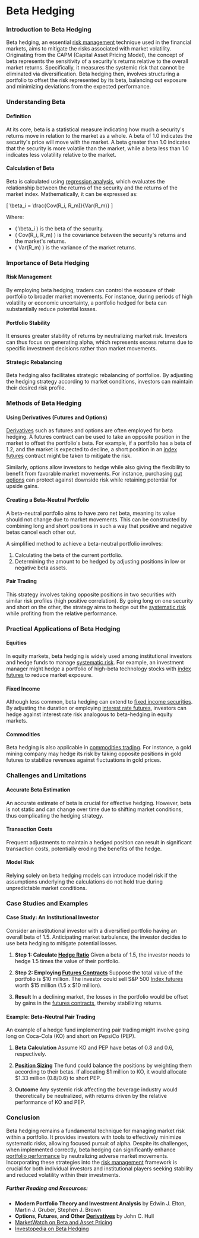 # Beta Hedging

### Introduction to Beta Hedging

Beta hedging, an essential [risk management](../r/risk_management.md) technique used in the financial markets, aims to mitigate the risks associated with market volatility. Originating from the CAPM (Capital Asset Pricing Model), the concept of beta represents the sensitivity of a security's returns relative to the overall market returns. Specifically, it measures the systemic risk that cannot be eliminated via diversification. Beta hedging then, involves structuring a portfolio to offset the risk represented by its beta, balancing out exposure and minimizing deviations from the expected performance.

### Understanding Beta

#### Definition

At its core, beta is a statistical measure indicating how much a security's returns move in relation to the market as a whole. A beta of 1.0 indicates the security's price will move with the market. A beta greater than 1.0 indicates that the security is more volatile than the market, while a beta less than 1.0 indicates less volatility relative to the market.

#### Calculation of Beta

Beta is calculated using [regression analysis](../r/regression_analysis.md), which evaluates the relationship between the returns of the security and the returns of the market index. Mathematically, it can be expressed as:

\[ \beta_i = \frac{Cov(R_i, R_m)}{Var(R_m)} \]

Where:
- \( \beta_i \) is the beta of the security.
- \( Cov(R_i, R_m) \) is the covariance between the security's returns and the market's returns.
- \( Var(R_m) \) is the variance of the market returns.

### Importance of Beta Hedging

#### Risk Management

By employing beta hedging, traders can control the exposure of their portfolio to broader market movements. For instance, during periods of high volatility or economic uncertainty, a portfolio hedged for beta can substantially reduce potential losses. 

#### Portfolio Stability

It ensures greater stability of returns by neutralizing market risk. Investors can thus focus on generating alpha, which represents excess returns due to specific investment decisions rather than market movements.

#### Strategic Rebalancing 

Beta hedging also facilitates strategic rebalancing of portfolios. By adjusting the hedging strategy according to market conditions, investors can maintain their desired risk profile.

### Methods of Beta Hedging

#### Using Derivatives (Futures and Options)

[Derivatives](../d/derivatives.md) such as futures and options are often employed for beta hedging. A futures contract can be used to take an opposite position in the market to offset the portfolio's beta. For example, if a portfolio has a beta of 1.2, and the market is expected to decline, a short position in an [index futures](../i/index_futures.md) contract might be taken to mitigate the risk.

Similarly, options allow investors to hedge while also giving the flexibility to benefit from favorable market movements. For instance, purchasing [put options](../p/put_options.md) can protect against downside risk while retaining potential for upside gains.

#### Creating a Beta-Neutral Portfolio

A beta-neutral portfolio aims to have zero net beta, meaning its value should not change due to market movements. This can be constructed by combining long and short positions in such a way that positive and negative betas cancel each other out.

A simplified method to achieve a beta-neutral portfolio involves:
1. Calculating the beta of the current portfolio.
2. Determining the amount to be hedged by adjusting positions in low or negative beta assets.

#### Pair Trading

This strategy involves taking opposite positions in two securities with similar risk profiles (high positive correlation). By going long on one security and short on the other, the strategy aims to hedge out the [systematic risk](../s/systematic_risk.md) while profiting from the relative performance.

### Practical Applications of Beta Hedging

#### Equities

In equity markets, beta hedging is widely used among institutional investors and hedge funds to manage [systematic risk](../s/systematic_risk.md). For example, an investment manager might hedge a portfolio of high-beta technology stocks with [index futures](../i/index_futures.md) to reduce market exposure.

#### Fixed Income

Although less common, beta hedging can extend to [fixed income securities](../f/fixed_income_securities.md). By adjusting the duration or employing [interest rate futures](../i/interest_rate_futures.md), investors can hedge against interest rate risk analogous to beta-hedging in equity markets.

#### Commodities

Beta hedging is also applicable in [commodities trading](../c/commodities_trading.md). For instance, a gold mining company may hedge its risk by taking opposite positions in gold futures to stabilize revenues against fluctuations in gold prices.

### Challenges and Limitations

#### Accurate Beta Estimation

An accurate estimate of beta is crucial for effective hedging. However, beta is not static and can change over time due to shifting market conditions, thus complicating the hedging strategy.

#### Transaction Costs

Frequent adjustments to maintain a hedged position can result in significant transaction costs, potentially eroding the benefits of the hedge.

#### Model Risk

Relying solely on beta hedging models can introduce model risk if the assumptions underlying the calculations do not hold true during unpredictable market conditions.

### Case Studies and Examples

#### Case Study: An Institutional Investor

Consider an institutional investor with a diversified portfolio having an overall beta of 1.5. Anticipating market turbulence, the investor decides to use beta hedging to mitigate potential losses.

1. **Step 1: Calculate [Hedge Ratio](../h/hedge_ratio.md)**
   Given a beta of 1.5, the investor needs to hedge 1.5 times the value of their portfolio.

2. **Step 2: Employing [Futures Contracts](../f/futures_contracts.md)**
   Suppose the total value of the portfolio is $10 million. The investor could sell S&P 500 [Index futures](../i/index_futures.md) worth $15 million (1.5 x $10 million).

3. **Result**
   In a declining market, the losses in the portfolio would be offset by gains in the [futures contracts](../f/futures_contracts.md), thereby stabilizing returns.

#### Example: Beta-Neutral Pair Trading

An example of a hedge fund implementing pair trading might involve going long on Coca-Cola (KO) and short on PepsiCo (PEP).

1. **Beta Calculation**
   Assume KO and PEP have betas of 0.8 and 0.6, respectively.

2. **[Position Sizing](../p/position_sizing.md)**
   The fund could balance the positions by weighting them according to their betas. If allocating $1 million to KO, it would allocate $1.33 million (0.8/0.6) to short PEP.

3. **Outcome**
   Any systemic risk affecting the beverage industry would theoretically be neutralized, with returns driven by the relative performance of KO and PEP.

### Conclusion

Beta hedging remains a fundamental technique for managing market risk within a portfolio. It provides investors with tools to effectively minimize systematic risks, allowing focused pursuit of alpha. Despite its challenges, when implemented correctly, beta hedging can significantly enhance [portfolio performance](../p/portfolio_performance.md) by neutralizing adverse market movements. Incorporating these strategies into the [risk management](../r/risk_management.md) framework is crucial for both individual investors and institutional players seeking stability and reduced volatility within their investments. 

##### Further Reading and Resources:

- **Modern Portfolio Theory and Investment Analysis** by Edwin J. Elton, Martin J. Gruber, Stephen J. Brown
- **Options, Futures, and Other [Derivatives](../d/derivatives.md)** by John C. Hull
- [MarketWatch on Beta and Asset Pricing](https://www.marketwatch.com/investing/stock/beta)
- [Investopedia on Beta Hedging](https://www.investopedia.com/terms/b/beta.asp)